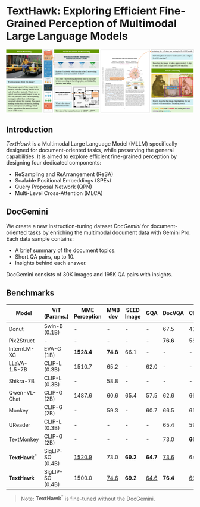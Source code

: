 # TextHawk: Exploring Efficient Fine-Grained Perception of Multimodal Large Language Models

![examples](figures/examples.png)

## Introduction

*TextHawk* is a Multimodal Large Language Model (MLLM) specifically designed for document-oriented tasks, while preserving the general capabilities. It is aimed to explore efficient fine-grained perception by designing four dedicated components:

- ReSampling and ReArrangement (ReSA)
- Scalable Positional Embeddings (SPEs)
- Query Proposal Network (QPN)
- Multi-Level Cross-Attention (MLCA)

## DocGemini

We create a new instruction-tuning dataset *DocGemini* for document-oriented tasks by enriching the multimodal document data with Gemini Pro. Each data sample contains:

- A brief summary of the document topics.
- Short QA pairs, up to 10.
- Insights behind each answer.

DocGemini consists of 30K images and 195K QA pairs with insights.

## Benchmarks

| Model | ViT<br>(Params.) | MME<br>Perception | MMB<br>dev | SEED<br>Image | GQA | DocVQA | ChartQA | InfoVQA | TabFact | WTQ | $\textbf{RefCOCO}^\textbf{val}$ | $\textbf{RefCOCO}^\textbf{test-A}$ | $\textbf{RefCOCO}^\textbf{test-B}$ |
| - | - | - | - | - | - | - | - | - | - | - | - | - | - |
Donut | Swin-B<br>(0.1B) | - | - | - | - | 67.5 | 41.8 | 11.6 | 54.6 | 18.8 | - | - | -
Pix2Struct | - | - | - | - | - | **76.6** | 58.6 | 40.0 | - | - | - | - | - |
InternLM-XC | EVA-G<br>(1B) | **1528.4** | **74.8** | 66.1 | - | - | - | - | - | - | - | - | -
LLaVA-1.5-7B | CLIP-L<br>(0.3B) | 1510.7| 65.2 | - | 62.0 | - | - | - | - | - | - | - | -
Shikra-7B | CLIP-L<br>(0.3B) | - | 58.8 | - | - | - | - | - | - | - | 87.0 | <ins>91.1</ins> | 81.8
Qwen-VL-Chat | CLIP-G<br>(2B) | 1487.6 | 60.6 | 65.4 | 57.5 | 62.6 | 66.3 | - | - | - | **88.6** | **92.3** | **84.5**
Monkey | CLIP-G<br>(2B) | - | 59.3 | - | 60.7 | 66.5 | 65.1 | 36.1 | - | 25.3 | - | - | -
UReader | CLIP-L<br>(0.3B) | - | - | - | - | 65.4 | 59.3 | 42.2 | 67.6 | 29.4 | - | - | -
TextMonkey | CLIP-G<br>(2B) | - | - | - | - | 73.0 | **66.9** | - | - | 31.9 | - | - | -
$\textbf{TextHawk}^*$ | SigLIP-SO<br>(0.4B) | <ins>1520.9</ins> | 73.0 | **69.2** | **64.7** | <ins>73.6</ins> | 64.0 | <ins>47.3</ins> | <ins>70.7</ins> | <ins>33.5</ins> | <ins>87.3</ins> | 90.9 | <ins>83.3</ins>
$\textbf{TextHawk}$ | SigLIP-SO<br>(0.4B) | 1500.0 | <ins>74.6</ins> | **69.2** | <ins>64.6</ins> | **76.4** | <ins>66.6</ins> | **50.6** | **71.1** | **34.7** | 87.2 | 90.8 | 82.5

> Note: $\textbf{TextHawk}^*$ is fine-tuned without the DocGemini.
